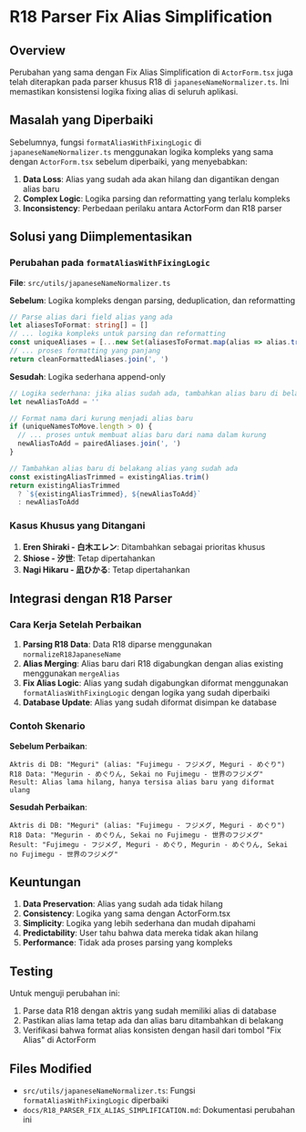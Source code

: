 # R18 Parser Fix Alias Simplification

## Overview

Perubahan yang sama dengan Fix Alias Simplification di `ActorForm.tsx` juga telah diterapkan pada parser khusus R18 di `japaneseNameNormalizer.ts`. Ini memastikan konsistensi logika fixing alias di seluruh aplikasi.

## Masalah yang Diperbaiki

Sebelumnya, fungsi `formatAliasWithFixingLogic` di `japaneseNameNormalizer.ts` menggunakan logika kompleks yang sama dengan `ActorForm.tsx` sebelum diperbaiki, yang menyebabkan:

1. **Data Loss**: Alias yang sudah ada akan hilang dan digantikan dengan alias baru
2. **Complex Logic**: Logika parsing dan reformatting yang terlalu kompleks
3. **Inconsistency**: Perbedaan perilaku antara ActorForm dan R18 parser

## Solusi yang Diimplementasikan

### Perubahan pada `formatAliasWithFixingLogic`

**File**: `src/utils/japaneseNameNormalizer.ts`

**Sebelum**: Logika kompleks dengan parsing, deduplication, dan reformatting
```typescript
// Parse alias dari field alias yang ada
let aliasesToFormat: string[] = []
// ... logika kompleks untuk parsing dan reformatting
const uniqueAliases = [...new Set(aliasesToFormat.map(alias => alias.trim()).filter(alias => alias.length > 0))]
// ... proses formatting yang panjang
return cleanFormattedAliases.join(', ')
```

**Sesudah**: Logika sederhana append-only
```typescript
// Logika sederhana: jika alias sudah ada, tambahkan alias baru di belakang
let newAliasToAdd = ''

// Format nama dari kurung menjadi alias baru
if (uniqueNamesToMove.length > 0) {
  // ... proses untuk membuat alias baru dari nama dalam kurung
  newAliasToAdd = pairedAliases.join(', ')
}

// Tambahkan alias baru di belakang alias yang sudah ada
const existingAliasTrimmed = existingAlias.trim()
return existingAliasTrimmed 
  ? `${existingAliasTrimmed}, ${newAliasToAdd}`
  : newAliasToAdd
```

### Kasus Khusus yang Ditangani

1. **Eren Shiraki - 白木エレン**: Ditambahkan sebagai prioritas khusus
2. **Shiose - 汐世**: Tetap dipertahankan
3. **Nagi Hikaru - 凪ひかる**: Tetap dipertahankan

## Integrasi dengan R18 Parser

### Cara Kerja Setelah Perbaikan

1. **Parsing R18 Data**: Data R18 diparse menggunakan `normalizeR18JapaneseName`
2. **Alias Merging**: Alias baru dari R18 digabungkan dengan alias existing menggunakan `mergeAlias`
3. **Fix Alias Logic**: Alias yang sudah digabungkan diformat menggunakan `formatAliasWithFixingLogic` dengan logika yang sudah diperbaiki
4. **Database Update**: Alias yang sudah diformat disimpan ke database

### Contoh Skenario

**Sebelum Perbaikan**:
```
Aktris di DB: "Meguri" (alias: "Fujimegu - フジメグ, Meguri - めぐり")
R18 Data: "Megurin - めぐりん, Sekai no Fujimegu - 世界のフジメグ"
Result: Alias lama hilang, hanya tersisa alias baru yang diformat ulang
```

**Sesudah Perbaikan**:
```
Aktris di DB: "Meguri" (alias: "Fujimegu - フジメグ, Meguri - めぐり")
R18 Data: "Megurin - めぐりん, Sekai no Fujimegu - 世界のフジメグ"
Result: "Fujimegu - フジメグ, Meguri - めぐり, Megurin - めぐりん, Sekai no Fujimegu - 世界のフジメグ"
```

## Keuntungan

1. **Data Preservation**: Alias yang sudah ada tidak hilang
2. **Consistency**: Logika yang sama dengan ActorForm.tsx
3. **Simplicity**: Logika yang lebih sederhana dan mudah dipahami
4. **Predictability**: User tahu bahwa data mereka tidak akan hilang
5. **Performance**: Tidak ada proses parsing yang kompleks

## Testing

Untuk menguji perubahan ini:
1. Parse data R18 dengan aktris yang sudah memiliki alias di database
2. Pastikan alias lama tetap ada dan alias baru ditambahkan di belakang
3. Verifikasi bahwa format alias konsisten dengan hasil dari tombol "Fix Alias" di ActorForm

## Files Modified

- `src/utils/japaneseNameNormalizer.ts`: Fungsi `formatAliasWithFixingLogic` diperbaiki
- `docs/R18_PARSER_FIX_ALIAS_SIMPLIFICATION.md`: Dokumentasi perubahan ini
